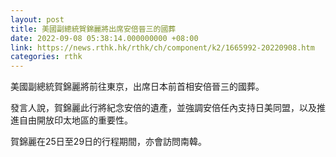 ```yaml
---
layout: post
title: 美國副總統賀錦麗將出席安倍晉三的國葬
date: 2022-09-08 05:38:14.000000000 +08:00
link: https://news.rthk.hk/rthk/ch/component/k2/1665992-20220908.htm
categories: rthk
---
```


美國副總統賀錦麗將前往東京，出席日本前首相安倍晉三的國葬。

發言人說，賀錦麗此行將紀念安倍的遺產，並強調安倍任內支持日美同盟，以及推進自由開放印太地區的重要性。

賀錦麗在25日至29日的行程期間，亦會訪問南韓。
